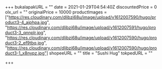+++
bukalapakURL = ""
date = 2021-01-29T04:54:40Z
discountedPrice = 0
olx_url = ""
originalPrice = 10000
productImages = ["https://res.cloudinary.com/dlibzi68u/image/upload/v1612007590/hugo/product3-4_ajphpa.jpg", "https://res.cloudinary.com/dlibzi68u/image/upload/v1612007591/hugo/product3-3_qnnplr.jpg", "https://res.cloudinary.com/dlibzi68u/image/upload/v1612007590/hugo/product3-2_ef9tbq.jpg", "https://res.cloudinary.com/dlibzi68u/image/upload/v1612007590/hugo/product3-1_x8nypz.jpg"]
shopeeURL = ""
title = "Sushi Hug"
tokpedURL = ""

+++
